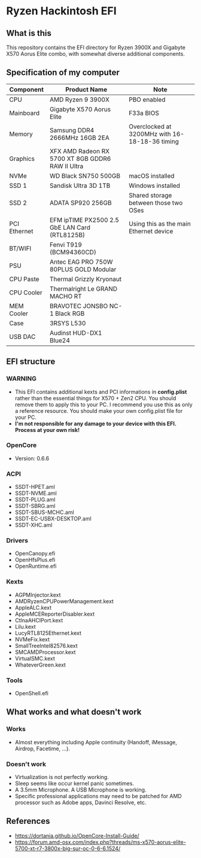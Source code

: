 # Ryzen Hackintosh EFI

## What is this

This repository contains the EFI directory for Ryzen 3900X and Gigabyte X570 Aorus Elite combo, with somewhat diverse additional components.

## Specification of my computer

| Component    | Product Name                                     | Note                                           |
|--------------|--------------------------------------------------|------------------------------------------------|
| CPU          | AMD Ryzen 9 3900X                                | PBO enabled                                    |
| Mainboard    | Gigabyte X570 Aorus Elite                        | F33a BIOS                                       |
| Memory       | Samsung DDR4 2666MHz 16GB 2EA                    | Overclocked at 3200MHz with 16-18-18-36 timing |
| Graphics     | XFX AMD Radeon RX 5700 XT 8GB GDDR6 RAW II Ultra |                                                |
| NVMe         | WD Black SN750 500GB                             | macOS installed                                |
| SSD 1        | Sandisk Ultra 3D 1TB                             | Windows installed                              |
| SSD 2        | ADATA SP920 256GB                                | Shared storage between those two OSes          |
| PCI Ethernet | EFM ipTIME PX2500 2.5 GbE LAN Card (RTL8125B)    | Using this as the main Ethernet device         |
| BT/WIFI      | Fenvi T919 (BCM94360CD)                          |                                                |
| PSU          | Antec EAG PRO 750W 80PLUS GOLD Modular           |                                                |
| CPU Paste    | Thermal Grizzly Kryonaut                         |                                                |
| CPU Cooler   | Thermalright Le GRAND MACHO RT                   |                                                |
| MEM Cooler   | BRAVOTEC JONSBO NC-1 Black RGB                   |                                                |
| Case         | 3RSYS L530                                       |                                                |
| USB DAC      | Audinst HUD-DX1 Blue24                           |                                                |

## EFI structure

### WARNING

- This EFI contains additional kexts and PCI informations in **config.plist** rather than the essential things for X570 + Zen2 CPU. You should remove them to apply this to your PC. I recommend you use this as only a reference resource. You should make your own config.plist file for your PC.
- **I'm not responsible for any damage to your device with this EFI. Process at your own risk!**

### OpenCore

- Version: 0.6.6

### ACPI

- SSDT-HPET.aml
- SSDT-NVME.aml
- SSDT-PLUG.aml
- SSDT-SBRG.aml
- SSDT-SBUS-MCHC.aml
- SSDT-EC-USBX-DESKTOP.aml
- SSDT-XHC.aml

### Drivers

- OpenCanopy.efi
- OpenHfsPlus.efi
- OpenRuntime.efi

### Kexts

- AGPMInjector.kext
- AMDRyzenCPUPowerManagement.kext
- AppleALC.kext
- AppleMCEReporterDisabler.kext
- CtlnaAHCIPort.kext
- Lilu.kext
- LucyRTL8125Ethernet.kext
- NVMeFix.kext
- SmallTreeIntel82576.kext
- SMCAMDProcessor.kext
- VirtualSMC.kext
- WhateverGreen.kext

### Tools

- OpenShell.efi

## What works and what doesn't work

### Works

- Almost everything including Apple continuity (Handoff, iMessage, Airdrop, Facetime, ...).

### Doesn't work

- Virtualization is not perfectly working.
- Sleep seems like occur kernel panic sometimes.
- A 3.5mm Microphone. A USB Microphone is working.
- Specific professional applications may need to be patched for AMD processor such as Adobe apps, Davinci Resolve, etc.

## References

- https://dortania.github.io/OpenCore-Install-Guide/
- https://forum.amd-osx.com/index.php?threads/ms-x570-aorus-elite-5700-xt-r7-3800x-big-sur-oc-0-6-6.1524/
